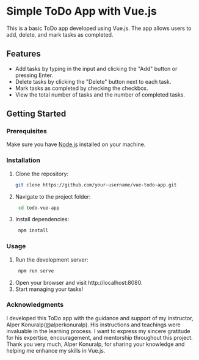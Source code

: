 # Simple ToDo App with Vue.js

This is a basic ToDo app developed using Vue.js. The app allows users to add, delete, and mark tasks as completed.

## Features

- Add tasks by typing in the input and clicking the "Add" button or pressing Enter.
- Delete tasks by clicking the "Delete" button next to each task.
- Mark tasks as completed by checking the checkbox.
- View the total number of tasks and the number of completed tasks.

## Getting Started

### Prerequisites

Make sure you have [Node.js](https://nodejs.org/) installed on your machine.

### Installation

1. Clone the repository:

   ```bash
   git clone https://github.com/your-username/vue-todo-app.git
   
2. Navigate to the project folder:

   ```bash
    cd todo-vue-app

3. Install dependencies:

   ```bash
    npm install

### Usage
1. Run the development server:
   ```bash
    npm run serve
2. Open your browser and visit http://localhost:8080.
3. Start managing your tasks!

### Acknowledgments
I developed this ToDo app with the guidance and support of my instructor, Alper Konuralp(@alperkonuralp). His instructions and teachings were invaluable in the learning process. I want to express my sincere gratitude for his expertise, encouragement, and mentorship throughout this project. Thank you very much, Alper Konuralp, for sharing your knowledge and helping me enhance my skills in Vue.js.
